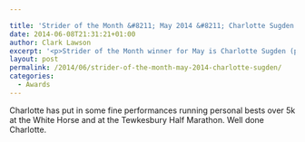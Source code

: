 ```yaml
---

title: 'Strider of the Month &#8211; May 2014 &#8211; Charlotte Sugden'
date: 2014-06-08T21:31:21+01:00
author: Clark Lawson
excerpt: '<p>Strider of the Month winner for May is Charlotte Sugden (pictured wearing number 107).</p>'
layout: post
permalink: /2014/06/strider-of-the-month-may-2014-charlotte-sugden/
categories:
  - Awards
---
```

Charlotte has put in some fine performances running personal bests over 5k at the White Horse and at the Tewkesbury Half Marathon. Well done Charlotte.